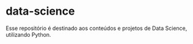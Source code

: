 # data-science
Esse repositório é destinado aos conteúdos e projetos de Data Science, utilizando Python.
